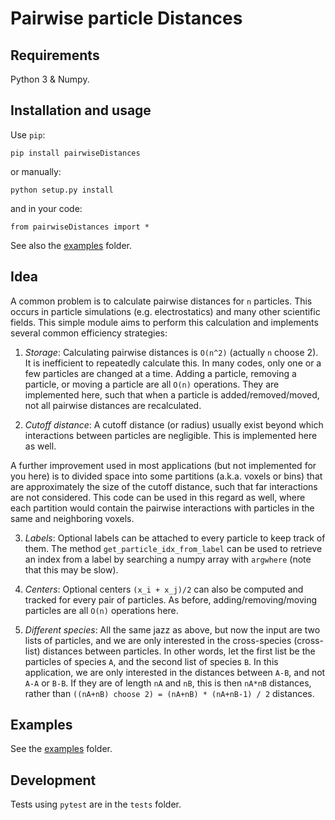 # Pairwise particle Distances

## Requirements

Python 3 & Numpy.

## Installation and usage

Use `pip`:
```
pip install pairwiseDistances
```
or manually:
```
python setup.py install
```
and in your code:
```
from pairwiseDistances import *
```
See also the [examples](examples) folder.

## Idea

A common problem is to calculate pairwise distances for `n` particles. This occurs in particle simulations (e.g. electrostatics) and many other scientific fields. This simple module aims to perform this calculation and implements several common efficiency strategies:

1. *Storage*: Calculating pairwise distances is `O(n^2)` (actually `n` choose 2). It is inefficient to repeatedly calculate this. In many codes, only one or a few particles are changed at a time. Adding a particle, removing a particle, or moving a particle are all `O(n)` operations. They are implemented here, such that when a particle is added/removed/moved, not all pairwise distances are recalculated.

2. *Cutoff distance*: A cutoff distance (or radius) usually exist beyond which interactions between particles are negligible. This is implemented here as well.

A further improvement used in most applications (but not implemented for you here) is to divided space into some partitions (a.k.a. voxels or bins) that are approximately the size of the cutoff distance, such that far interactions are not considered. This code can be used in this regard as well, where each partition would contain the pairwise interactions with particles in the same and neighboring voxels.

3. *Labels*: Optional labels can be attached to every particle to keep track of them. The method `get_particle_idx_from_label` can be used to retrieve an index from a label by searching a numpy array with `argwhere` (note that this may be slow).

4. *Centers*: Optional centers `(x_i + x_j)/2` can also be computed and tracked for every pair of particles. As before, adding/removing/moving particles are all `O(n)` operations here.

5. *Different species*: All the same jazz as above, but now the input are two lists of particles, and we are only interested in the cross-species (cross-list) distances between particles. In other words, let the first list be the particles of species `A`, and the second list of species `B`. In this application, we are only interested in the distances between `A-B`, and not `A-A` or `B-B`. If they are of length `nA` and `nB`, this is then `nA*nB` distances, rather than `((nA+nB) choose 2) = (nA+nB) * (nA+nB-1) / 2` distances.

## Examples

See the [examples](examples) folder.

## Development

Tests using `pytest` are in the `tests` folder.
